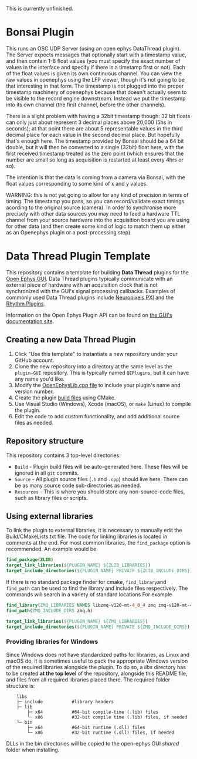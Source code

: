 This is currently unfinished.

# Bonsai Plugin

This runs an OSC UDP Server (using an open ephys DataThread plugin). The Server expects messages that optionally start with a timestamp value, and then contain 1-8 float values
(you must specify the exact number of values in the interface and specify if there is a timetamp first or not). Each of the float values is given its own continuous channel.
You can view the raw values in openephys using the LFP viewer, though it's not going to be that interesting in that form. The timestamp is not plugged into the proper timestamp
machinery of openephys because that doesn't actually seem to be visible to the record engine downstream. Instead we put the timestamp into its own channel (the first channel,
before the other channels).

There is a slight problem with having a 32bit timestamp though:  32 bit floats can only just about represent 3 decimal places above 20,000 (5hs in seconds); at that point there are
about 5 representable values in the third decimal place for each value in the second decimal place. But hopefully that's enough here. The timestamp provided by Bonsai should be
a 64 bit double, but it will then be converted to a single (32bit) float here, with the first received timestamp treated as the zero point (which ensures that the number are small
so long as acquisition is restarted at least every 4hrs or so).

The intention is that the data is coming from a camera via Bonsai, with the float values corresponding to some kind of x and y values.

WARNING: this is not yet going to allow for any kind of precision in terms of timing. The timestamp you pass, so you can record/validate
exact timings acording to the original source (camera). In order to synchronise more precisely with other data sources you may need to feed a hardware TTL channel from your 
source hardware into the acquisition board you are using for other data (and then create some kind of logic to match them up either as an Openephys plugin or a post-processing step).


# Data Thread Plugin Template

This repository contains a template for building **Data Thread** plugins for the [Open Ephys GUI](https://github.com/open-ephys/plugin-GUI). Data Thread plugins typically communicate with an external piece of hardware with an acquisition clock that is not synchronized with the GUI's signal processing callbacks. Examples of commonly used Data Thread plugins include [Neuropixels PXI](https://github.com/open-ephys-plugins/neuropixels-pxi) and the [Rhythm Plugins](https://github.com/open-ephys-plugins/rhythm-plugins).

Information on the Open Ephys Plugin API can be found on [the GUI's documentation site](https://open-ephys.github.io/gui-docs/Developer-Guide/Open-Ephys-Plugin-API.html).

## Creating a new Data Thread Plugin

1. Click "Use this template" to instantiate a new repository under your GitHub account. 
2. Clone the new repository into a directory at the same level as the `plugin-GUI` repository. This is typically named `OEPlugins`, but it can have any name you'd like.
3. Modify the [OpenEphysLib.cpp file](https://open-ephys.github.io/gui-docs/Developer-Guide/Creating-a-new-plugin.html) to include your plugin's name and version number.
4. Create the plugin [build files](https://open-ephys.github.io/gui-docs/Developer-Guide/Compiling-plugins.html) using CMake.
5. Use Visual Studio (Windows), Xcode (macOS), or `make` (Linux) to compile the plugin.
6. Edit the code to add custom functionality, and add additional source files as needed.

## Repository structure

This repository contains 3 top-level directories:

- `Build` - Plugin build files will be auto-generated here. These files will be ignored in all `git` commits.
- `Source` - All plugin source files (`.h` and `.cpp`) should live here. There can be as many source code sub-directories as needed.
- `Resources` - This is where you should store any non-source-code files, such as library files or scripts.

## Using external libraries

To link the plugin to external libraries, it is necessary to manually edit the Build/CMakeLists.txt file. The code for linking libraries is located in comments at the end.
For most common libraries, the `find_package` option is recommended. An example would be

```cmake
find_package(ZLIB)
target_link_libraries(${PLUGIN_NAME} ${ZLIB_LIBRARIES})
target_include_directories(${PLUGIN_NAME} PRIVATE ${ZLIB_INCLUDE_DIRS})
```

If there is no standard package finder for cmake, `find_library`and `find_path` can be used to find the library and include files respectively. The commands will search in a variety of standard locations For example

```cmake
find_library(ZMQ_LIBRARIES NAMES libzmq-v120-mt-4_0_4 zmq zmq-v120-mt-4_0_4) #the different names after names are not a list of libraries to include, but a list of possible names the library might have, useful for multiple architectures. find_library will return the first library found that matches any of the names
find_path(ZMQ_INCLUDE_DIRS zmq.h)

target_link_libraries(${PLUGIN_NAME} ${ZMQ_LIBRARIES})
target_include_directories(${PLUGIN_NAME} PRIVATE ${ZMQ_INCLUDE_DIRS})
```

### Providing libraries for Windows

Since Windows does not have standardized paths for libraries, as Linux and macOS do, it is sometimes useful to pack the appropriate Windows version of the required libraries alongside the plugin.
To do so, a _libs_ directory has to be created **at the top level** of the repository, alongside this README file, and files from all required libraries placed there. The required folder structure is:

```
    libs
    ├─ include           #library headers
    ├─ lib
        ├─ x64           #64-bit compile-time (.lib) files
        └─ x86           #32-bit compile time (.lib) files, if needed
    └─ bin
        ├─ x64           #64-bit runtime (.dll) files
        └─ x86           #32-bit runtime (.dll) files, if needed
```

DLLs in the bin directories will be copied to the open-ephys GUI _shared_ folder when installing.
